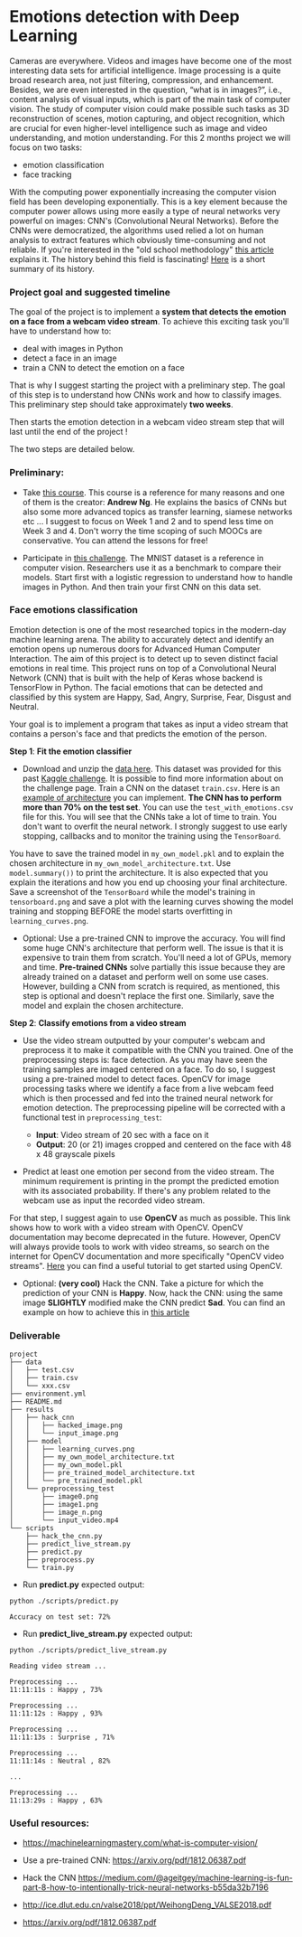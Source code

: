 # Emotions detection with Deep Learning

Cameras are everywhere. Videos and images have become one of the most
interesting data sets for artificial intelligence. Image processing is a quite
broad research area, not just filtering, compression, and enhancement. Besides,
we are even interested in the question, “what is in images?”, i.e., content
analysis of visual inputs, which is part of the main task of computer vision.
The study of computer vision could make possible such tasks as 3D
reconstruction of scenes, motion capturing, and object recognition, which are
crucial for even higher-level intelligence such as image and video
understanding, and motion understanding. For this 2 months project we will
focus on two tasks:

- emotion classification
- face tracking

With the computing power exponentially increasing the computer vision field has
been developing exponentially. This is a key element because the computer power
allows using more easily a type of neural networks very powerful on images:
CNN's (Convolutional Neural Networks). Before the CNNs were democratized, the
algorithms used relied a lot on human analysis to extract features which
obviously time-consuming and not reliable. If you're interested in the "old
school methodology" [this
article](towardsdatascience.com/classifying-facial-emotions-via-machine-learning-5aac111932d3)
explains it. The history behind this field is fascinating!
[Here](https://kapernikov.com/basic-introduction-to-computer-vision/) is a
short summary of its history.

### Project goal and suggested timeline

The goal of the project is to implement a **system that detects the emotion on
a face from a webcam video stream**. To achieve this exciting task you'll have
to understand how to:

- deal with images in Python
- detect a face in an image
- train a CNN to detect the emotion on a face

That is why I suggest starting the project with a preliminary step. The goal of
this step is to understand how CNNs work and how to classify images. This
preliminary step should take approximately **two weeks**.

Then starts the emotion detection in a webcam video stream step that will last
until the end of the project !

The two steps are detailed below.

### Preliminary:

- Take [this
  course](https://www.coursera.org/learn/convolutional-neural-networks). This
  course is a reference for many reasons and one of them is the creator:
  **Andrew Ng**. He explains the basics of CNNs but also some more advanced
  topics as transfer learning, siamese networks etc ... I suggest to focus on
  Week 1 and 2 and to spend less time on Week 3 and 4. Don't worry the time
  scoping of such MOOCs are conservative. You can
  attend the lessons for free!

- Participate in [this
  challenge](https://www.kaggle.com/c/digit-recognizer/code). The MNIST dataset
  is a reference in computer vision. Researchers use it as a benchmark to
  compare their models. Start first with a logistic regression to understand
  how to handle images in Python. And then train your first CNN on this data
  set.

### Face emotions classification

Emotion detection is one of the most researched topics in the modern-day
machine learning arena. The ability to accurately detect and identify an
emotion opens up numerous doors for Advanced Human Computer Interaction. The
aim of this project is to detect up to seven distinct facial emotions in real
time. This project runs on top of a Convolutional Neural Network (CNN) that is
built with the help of Keras whose backend is TensorFlow in Python. The facial
emotions that can be detected and classified by this system are Happy, Sad,
Angry, Surprise, Fear, Disgust and Neutral.

Your goal is to implement a program that takes as input a video stream that
contains a person's face and that predicts the emotion of the person.

**Step 1**: **Fit the emotion classifier**

- Download and unzip the [data
  here](https://assets.01-edu.org/ai-branch/project3/emotions-detector.zip).
  This dataset was provided for this past [Kaggle
  challenge](https://www.kaggle.com/competitions/challenges-in-representation-learning-facial-expression-recognition-challenge/overview).
  It is possible to find more information about on the challenge page.
  Train a CNN on the dataset `train.csv`. Here is an [example of
  architecture](https://www.quora.com/What-is-the-VGG-neural-network) you can
  implement.
  **The CNN has to perform more than 70% on the test set**. You can use the
  `test_with_emotions.csv` file for this. You will see that the CNNs take a lot of time
  to train. You don't want to overfit the neural network. I strongly suggest to
  use early stopping, callbacks and to monitor the training using the
  `TensorBoard`.

You have to save the trained model in `my_own_model.pkl` and to explain the
chosen architecture in `my_own_model_architecture.txt`. Use `model.summary())`
to print the architecture. It is also expected that you explain the iterations
and how you end up choosing your final architecture. Save a screenshot of the
`TensorBoard` while the model's training in `tensorboard.png` and save a plot
with the learning curves showing the model training and stopping BEFORE the
model starts overfitting in `learning_curves.png`.

- Optional: Use a pre-trained CNN to improve the accuracy. You will find some
  huge CNN's architecture that perform well. The issue is that it is expensive
  to train them from scratch. You'll need a lot of GPUs, memory and time.
  **Pre-trained CNNs** solve partially this issue because they are already
  trained on a dataset and perform well on some use cases. However, building a
  CNN from scratch is required, as mentioned, this step is optional and doesn't
  replace the first one. Similarly, save the model and explain the chosen
  architecture.

**Step 2**: **Classify emotions from a video stream**

- Use the video stream outputted by your computer's webcam and preprocess it to
  make it compatible with the CNN you trained. One of the preprocessing steps
  is: face detection. As you may have seen the training samples are imaged
  centered on a face. To do so, I suggest using a pre-trained model to detect
  faces. OpenCV for image processing tasks where we identify a face from a live
  webcam feed which is then processed and fed into the trained neural network
  for emotion detection. The preprocessing pipeline will be corrected with a
  functional test in `preprocessing_test`:

  - **Input**: Video stream of 20 sec with a face on it
  - **Output**: 20 (or 21) images cropped and centered on the face with 48 x 48
    grayscale pixels

- Predict at least one emotion per second from the video stream. The minimum
  requirement is printing in the prompt the predicted emotion with its
  associated probability. If there's any problem related to the webcam use as
  input the recorded video stream.

For that step, I suggest again to use **OpenCV** as much as possible. This link
shows how to work with a video stream with OpenCV. OpenCV documentation may
become deprecated in the future. However, OpenCV will always provide tools to
work with video streams, so search on the internet for OpenCV documentation and
more specifically "OpenCV video streams".
[Here](https://docs.opencv.org/4.x/dd/d43/tutorial_py_video_display.html) you
can find a useful tutorial to get started using OpenCV.

- Optional: **(very cool)** Hack the CNN. Take a picture for which the
  prediction of your CNN is **Happy**. Now, hack the CNN: using the same image
  **SLIGHTLY** modified make the CNN predict **Sad**.
  You can find an example on how to achieve this in [this
  article](https://medium.com/@ageitgey/machine-learning-is-fun-part-8-how-to-intentionally-trick-neural-networks-b55da32b7196)

### Deliverable

```
project
├── data
│   ├── test.csv
│   ├── train.csv
│   └── xxx.csv
├── environment.yml
├── README.md
├── results
│   ├── hack_cnn
│   │   ├── hacked_image.png
│   │   └── input_image.png
│   ├── model
│   │   ├── learning_curves.png
│   │   ├── my_own_model_architecture.txt
│   │   ├── my_own_model.pkl
│   │   ├── pre_trained_model_architecture.txt
│   │   └── pre_trained_model.pkl
│   └── preprocessing_test
│       ├── image0.png
│       ├── image1.png
│       ├── image_n.png
│       └── input_video.mp4
└── scripts
    ├── hack_the_cnn.py
    ├── predict_live_stream.py
    ├── predict.py
    ├── preprocess.py
    └── train.py

```

- Run **predict.py** expected output:

```prompt
python ./scripts/predict.py

Accuracy on test set: 72%

```

- Run **predict_live_stream.py** expected output:

```prompt
python ./scripts/predict_live_stream.py

Reading video stream ...

Preprocessing ...
11:11:11s : Happy , 73%

Preprocessing ...
11:11:12s : Happy , 93%

Preprocessing ...
11:11:13s : Surprise , 71%

Preprocessing ...
11:11:14s : Neutral , 82%

...

Preprocessing ...
11:13:29s : Happy , 63%

```

### Useful resources:

- https://machinelearningmastery.com/what-is-computer-vision/

- Use a pre-trained CNN: https://arxiv.org/pdf/1812.06387.pdf

- Hack the CNN https://medium.com/@ageitgey/machine-learning-is-fun-part-8-how-to-intentionally-trick-neural-networks-b55da32b7196

- http://ice.dlut.edu.cn/valse2018/ppt/WeihongDeng_VALSE2018.pdf

- https://arxiv.org/pdf/1812.06387.pdf

